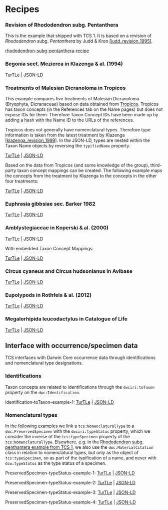 # Recipes

### Revision of Rhododendron subg. Pentanthera

This is the example that shipped with TCS 1. It is based on a revision of 
_Rhododendron_ subg. _Pentanthera_ by Judd & Kron [\[judd_revision_1995\]](../bibliography/#judd_revision_1995).

[rhododendron-subg-pentanthera-recipe](./rhododendron-subg-pentanthera)

### Begonia sect. Mezierea in Klazenga & al. (1994)

[TurTLe](https://github.com/tdwg/tcs2/blob/master/examples/begonia-sect-mezierea-sec-klazenga-1993.ttl) |
[JSON-LD](https://github.com/tdwg/tcs2/blob/master/examples/begonia-sect-mezierea-sec-klazenga-1993.jsonld)

### Treatments of Malesian Dicranoloma in Tropicos

This example compares five treatments of Malesian Dicranoloma (Bryophyta, 
Dicranaceae) based on data obtained from [Tropicos](https://tropicos.org). 
Tropicos has taxon concepts (in the References tab on the Name pages) but does 
not expose IDs for them. Therefore Taxon Concept IDs have been made up by adding 
a hash with the Name ID to the URLs of the references.

Tropicos does not generally have nomenclatural types. Therefore type information 
is taken from the latest treatment by Klazenga \[[klazenga_revision_1999](../docs/bibliography/#klazenga_revision_1999)\]. 
In the JSON-LD, types are nested within the Taxon Name objects by reversing the 
`typifiedName` property.

[TurTLe](https://github.com/tdwg/tcs2/blob/master/examples/tropicos-malesian-dicranoloma.ttl) |
[JSON-LD](https://github.com/tdwg/tcs2/blob/master/examples/tropicos-malesian-dicranoloma.jsonld)

Based on the data from Tropicos (and some knowledge of the group), third-party 
taxon concept mappings can be created. The following example maps the concepts 
from the treatment by Klazenga to the concepts in the other four treatments:

[TurTLe](https://github.com/tdwg/tcs2/blob/master/examples/tropicos-malesian-dicranoloma-annotations.ttl) |
[JSON-LD](https://github.com/tdwg/tcs2/blob/master/examples/tropicos-malesian-dicranoloma-annotations.jsonld)

### Euphrasia gibbsiae sec. Barker 1982

[TurTLe](https://github.com/tdwg/tcs2/blob/master/examples/euphrasia_gibbsiae_sec_barker_1982.ttl) |
[JSON-LD](https://github.com/tdwg/tcs2/blob/master/examples/euphrasia_gibbsiae_sec_barker_1982.jsonld)

### Amblystegiaceae in Koperski & al. (2000)

[TurTLe](https://github.com/tdwg/tcs2/blob/master/examples/amblystegium-sec-koperski-et-al.ttl) |
[JSON-LD](https://github.com/tdwg/tcs2/blob/master/examples/amblystegium-sec-koperski-et-al.jsonld)

With embedded Taxon Concept Mappings:

[TurTLe](https://github.com/tdwg/tcs2/blob/master/examples/amblystegium-sec-koperski-et-al-embedded.ttl) |
[JSON-LD](https://github.com/tdwg/tcs2/blob/master/examples/amblystegium-sec-koperski-et-al-embedded.jsonld)

### Circus cyaneus and Circus hudsonianus in Avibase

[TurTLe](https://github.com/tdwg/tcs2/blob/master/examples/avibase-circus-cyaneus-hudsonius.ttl) |
[JSON-LD](https://github.com/tdwg/tcs2/blob/master/examples/avibase-circus-cyaneus-hudsonius.jsonld)

### Eupolypods in Rothfels & al. (2012)

[TurTLe](https://github.com/tdwg/tcs2/blob/master/examples/eupolypods-rothfels-2012.ttl) |
[JSON-LD](https://github.com/tdwg/tcs2/blob/master/examples/eupolypods-rothfels-2012.jsonld)

### Megalorhipida leucodactylus in Catalogue of Life

[TurTLe](https://github.com/tdwg/tcs2/blob/master/examples/megalorhipida-leucodactylus-sec-gielis-et-hobern-2020.ttl) |
[JSON-LD](https://github.com/tdwg/tcs2/blob/master/examples/megalorhipida-leucodactylus-sec-gielis-et-hobern-2020.jsonld)


## Interface with occurrence/specimen data 

TCS interfaces with Darwin Core occurrence data through identifications and nomenclatural type designations.

### Identifications

Taxon concepts are related to identifications through the `dwciri:toTaxon`
property on the `dwc:Identification`. 

Identification-toTaxon-example-1: [TurTLe](https://github.com/tdwg/tcs2/blob/master/examples/Identification-toTaxon-example-1.ttl) |
[JSON-LD](https://github.com/tdwg/tcs2/blob/master/examples/Identification-toTaxon-example-1.jsonld)

### Nomenclatural types

In the following examples we link a `tcs:NomenclaturalType` to a
`dwc:PreservedSpecimen` with the `dwciri:typeStatus` property, which we consider
the inverse of the `tcs:typeSpecimen` property of the `tcs:NomenclaturalType`.
Elsewhere, e.g. in the [Rhododendron subg. penthantera example from TCS
1](https://github.com/tdwg/tcs2/blob/master/examples/rhododendron-subg-pentanthera.ttl#L178-L187),
we also use the `dwc:MaterialCitation` class in relation to nomenclatural types,
but only as the object of `tcs:typeSpecimen`, so as part of the typification of
a name, and never with `dcw:typeStatus` as the type status of a specimen.

PreservedSpecimen-typeStatus-example-1:
[TurTLe](https://github.com/tdwg/tcs2/blob/master/examples/PreservedSpecimen-typeStatus-example-1.ttl)
|
[JSON-LD](https://github.com/tdwg/tcs2/blob/master/examples/PreservedSpecimen-typeStatus-example-1.jsonld)

PreservedSpecimen-typeStatus-example-2:
[TurTLe](https://github.com/tdwg/tcs2/blob/master/examples/PreservedSpecimen-typeStatus-example-2.ttl)
|
[JSON-LD](https://github.com/tdwg/tcs2/blob/master/examples/PreservedSpecimen-typeStatus-example-2.jsonld)

PreservedSpecimen-typeStatus-example-3:
[TurTLe](https://github.com/tdwg/tcs2/blob/master/examples/PreservedSpecimen-typeStatus-example-3.ttl)
|
[JSON-LD](https://github.com/tdwg/tcs2/blob/master/examples/PreservedSpecimen-typeStatus-example-3.jsonld)

PreservedSpecimen-typeStatus-example-4:
[TurTLe](https://github.com/tdwg/tcs2/blob/master/examples/PreservedSpecimen-typeStatus-example-4.ttl)
|
[JSON-LD](https://github.com/tdwg/tcs2/blob/master/examples/PreservedSpecimen-typeStatus-example-4.jsonld)





